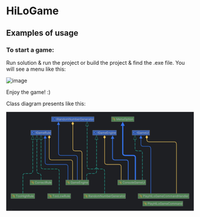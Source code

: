 # HiLoGame
## Examples of usage

### To start a game:
Run solution & run the project or build the project & find the .exe file.
You will see a menu like this:

<img width="293" alt="image" src="https://github.com/user-attachments/assets/df50b0bd-69ab-4f44-a8c7-53e3f8516b8f" />

Enjoy the game! :)

Class diagram presents like this:

![DependenciesDiagramForHiLoGame](DependenciesDiagramForHiLoGame.jpg)
